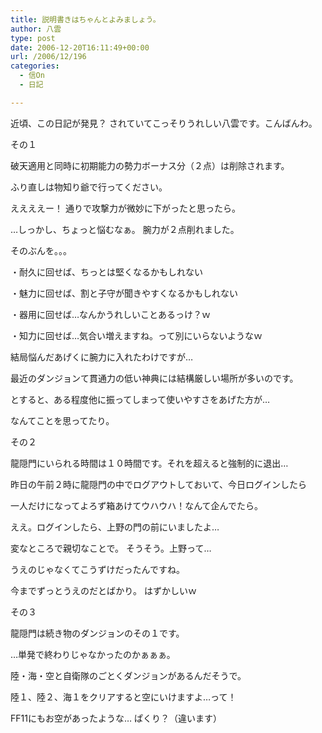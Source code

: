```yaml
---
title: 説明書きはちゃんとよみましょう。
author: 八雲
type: post
date: 2006-12-20T16:11:49+00:00
url: /2006/12/196
categories:
  - 信On
  - 日記

---
```

近頃、この日記が発見？ されていてこっそりうれしい八雲です。こんばんわ。

その１
  
破天適用と同時に初期能力の勢力ボーナス分（２点）は削除されます。
  
ふり直しは物知り爺で行ってください。

ええええー！ 通りで攻撃力が微妙に下がったと思ったら。
  
…しっかし、ちょっと悩むなぁ。 腕力が２点削れました。
  
そのぶんを。。。
  
・耐久に回せば、ちっとは堅くなるかもしれない
  
・魅力に回せば、割と子守が聞きやすくなるかもしれない
  
・器用に回せば…なんかうれしいことあるっけ？ｗ
  
・知力に回せば…気合い増えますね。って別にいらないようなｗ

結局悩んだあげくに腕力に入れたわけですが…
  
最近のダンジョンて貫通力の低い神典には結構厳しい場所が多いのです。
  
とすると、ある程度他に振ってしまって使いやすさをあげた方が…
  
なんてことを思ってたり。

その２
  
龍隠門にいられる時間は１０時間です。それを超えると強制的に退出…

昨日の午前２時に龍隠門の中でログアウトしておいて、今日ログインしたら
  
一人だけになってよろず箱あけてウハウハ！なんて企んでたら。
  
ええ。ログインしたら、上野の門の前にいましたよ…
  
変なところで親切なことで。 そうそう。上野って…
  
うえのじゃなくてこうずけだったんですね。
  
今までずっとうえのだとばかり。 はずかしいｗ

その３
  
龍隠門は続き物のダンジョンのその１です。
  
…単発で終わりじゃなかったのかぁぁぁ。
  
陸・海・空と自衛隊のごとくダンジョンがあるんだそうで。
  
陸１、陸２、海１をクリアすると空にいけますよ…って！
  
FF11にもお空があったような… ぱくり？（違います）